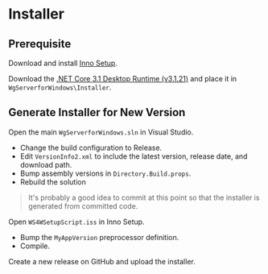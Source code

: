 # Installer

## Prerequisite

Download and install [Inno Setup](https://jrsoftware.org/isinfo.php).

Download the [.NET Core 3.1 Desktop Runtime (v3.1.21)](https://dotnet.microsoft.com/download/dotnet/thank-you/runtime-desktop-3.1.21-windows-x64-installer) and place it in `WgServerforWindows\Installer`.

## Generate Installer for New Version

Open the main `WgServerforWindows.sln` in Visual Studio.
* Change the build configuration to Release.
* Edit `VersionInfo2.xml` to include the latest version, release date, and download path.
* Bump assembly versions in `Directory.Build.props`.
* Rebuild the solution

> It's probably a good idea to commit at this point so that the installer is generated from committed code.

Open `WS4WSetupScript.iss` in Inno Setup.
* Bump the `MyAppVersion` preprocessor definition.
* Compile.

Create a new release on GitHub and upload the installer.
